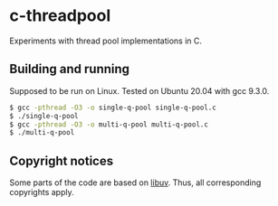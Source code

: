 # c-threadpool

Experiments with thread pool implementations in C.

## Building and running

Supposed to be run on Linux. Tested on Ubuntu 20.04 with gcc 9.3.0.

```bash
$ gcc -pthread -O3 -o single-q-pool single-q-pool.c
$ ./single-q-pool
$ gcc -pthread -O3 -o multi-q-pool multi-q-pool.c
$ ./multi-q-pool
```

## Copyright notices

Some parts of the code are based on [libuv](https://github.com/libuv/libuv).
Thus, all corresponding copyrights apply.

